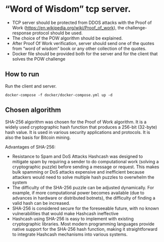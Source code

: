 #  “Word of Wisdom” tcp server.
* TCP server should be protected from DDOS attacks with the Proof of Work (https://en.wikipedia.org/wiki/Proof_of_work), the challenge-response protocol should be used.
* The choice of the POW algorithm should be explained.
* After Proof Of Work verification, server should send one of the quotes from “word of wisdom” book or any other collection of the quotes.
* Docker file should be provided both for the server and for the client that solves the POW challenge

## How to run

Run the client and server.
```
docker-compose -f docker/docker-compose.yml up -d
```

## Chosen algorithm

SHA-256 algorithm was chosen for the Proof of Work algorithm. It is a widely used cryptographic hash function that produces a 256-bit (32-byte) hash value. It is used in various security applications and protocols. 
It is also the basis for Bitcoin mining.

Advantages of SHA-256:
* Resistance to Spam and DoS Attacks Hashcash was designed to mitigate spam by requiring a sender to do computational work (solving a cryptographic puzzle) before sending a message or request. This makes bulk spamming or DoS attacks expensive and inefficient because attackers would need to solve multiple hash puzzles to overwhelm the system
* The difficulty of the SHA-256 puzzle can be adjusted dynamically. For example, if more computational power becomes available (due to advances in hardware or distributed botnets), the difficulty of finding a valid hash can be increased.
* SHA-256 is considered secure for the foreseeable future, with no known vulnerabilities that would make Hashcash ineffective
* Hashcash using SHA-256 is easy to implement with existing cryptographic libraries. Most modern programming languages provide native support for the SHA-256 hash function, making it straightforward to integrate Hashcash mechanisms into various systems.

